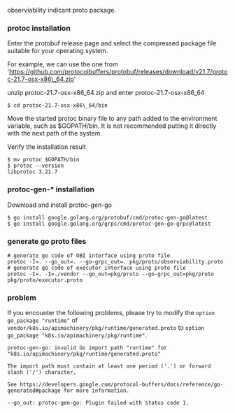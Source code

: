 observiability indicant proto package.

### protoc installation

Enter the protobuf release page and select the compressed package file suitable for your operating system.

For example, we can use the one from 'https://github.com/protocolbuffers/protobuf/releases/download/v21.7/protoc-21.7-osx-x86\_64.zip'

unzip protoc-21.7-osx-x86\_64.zip and enter protoc-21.7-osx-x86\_64
```
$ cd protoc-21.7-osx-x86\_64/bin
```
Move the started protoc binary file to any path added to the environment variable, such as $GOPATH/bin. It is not recommended putting it directly with the next path of the system.

Verify the installation result
```
$ mv protoc $GOPATH/bin
$ protoc --version
libprotoc 3.21.7
```

### protoc-gen-* installation

Download and install protoc-gen-go
```
$ go install google.golang.org/protobuf/cmd/protoc-gen-go@latest
$ go install google.golang.org/grpc/cmd/protoc-gen-go-grpc@latest
```

### generate go proto files

```shell
# generate go code of OBI interface using proto file
protoc -I=. --go_out=. --go-grpc_out=. pkg/proto/observiability.proto
# generate go code of executor interface using proto file
protoc -I=. -I=./vendor --go_out=pkg/proto --go-grpc_out=pkg/proto pkg/proto/executor.proto
```

### problem

If you encounter the following problems, please try to modify the `option go_package "runtime"` of `vendor/k8s.io/apimachinery/pkg/runtime/generated.proto` to `option go_package "k8s.io/apimachinery/pkg/runtime"`.



```shell
protoc-gen-go: invalid Go import path "runtime" for "k8s.io/apimachinery/pkg/runtime/generated.proto"

The import path must contain at least one period ('.') or forward slash ('/') character.

See https://developers.google.com/protocol-buffers/docs/reference/go-generated#package for more information.

--go_out: protoc-gen-go: Plugin failed with status code 1.
```
